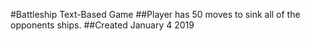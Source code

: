 #Battleship Text-Based Game
##Player has 50 moves to sink all of the opponents ships.
##Created January 4 2019
